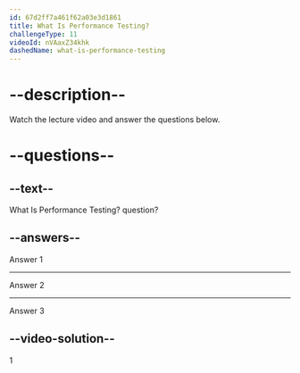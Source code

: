 ```yaml
---
id: 67d2ff7a461f62a03e3d1861
title: What Is Performance Testing?
challengeType: 11
videoId: nVAaxZ34khk
dashedName: what-is-performance-testing
---
```


# --description--

Watch the lecture video and answer the questions below.

# --questions--

## --text--

What Is Performance Testing? question?

## --answers--

Answer 1

---

Answer 2

---

Answer 3

## --video-solution--

1
